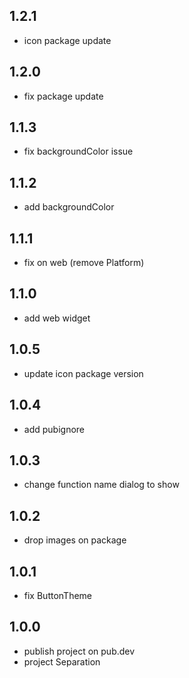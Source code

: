 ## 1.2.1
- icon package update

## 1.2.0
- fix package update

## 1.1.3
- fix backgroundColor issue

## 1.1.2
- add backgroundColor
 
## 1.1.1
- fix on web (remove Platform)

## 1.1.0
- add web widget

## 1.0.5
- update icon package version

## 1.0.4
- add pubignore

## 1.0.3
- change function name dialog to show

## 1.0.2
- drop images on package

## 1.0.1
- fix ButtonTheme

## 1.0.0 
- publish project on pub.dev
- project Separation